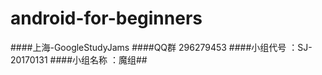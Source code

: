 # android-for-beginners
####上海-GoogleStudyJams
####QQ群 296279453
####小组代号 ：SJ-20170131
####小组名称 ：魔组## 

